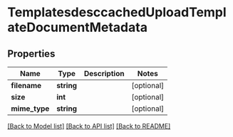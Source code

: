 # TemplatesdesccachedUploadTemplateDocumentMetadata

## Properties
Name | Type | Description | Notes
------------ | ------------- | ------------- | -------------
**filename** | **string** |  | [optional] 
**size** | **int** |  | [optional] 
**mime_type** | **string** |  | [optional] 

[[Back to Model list]](../README.md#documentation-for-models) [[Back to API list]](../README.md#documentation-for-api-endpoints) [[Back to README]](../README.md)


